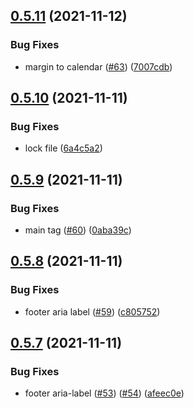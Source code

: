## [0.5.11](https://github.com/EddieHubCommunity/EventCalendar/compare/v0.5.10...v0.5.11) (2021-11-12)


### Bug Fixes

* margin to calendar ([#63](https://github.com/EddieHubCommunity/EventCalendar/issues/63)) ([7007cdb](https://github.com/EddieHubCommunity/EventCalendar/commit/7007cdba8eba2ecc798f45bfdf6a9fbabf6eaf51))



## [0.5.10](https://github.com/EddieHubCommunity/EventCalendar/compare/v0.5.9...v0.5.10) (2021-11-11)


### Bug Fixes

* lock file ([6a4c5a2](https://github.com/EddieHubCommunity/EventCalendar/commit/6a4c5a202106550c1582b1099ff825593bffcb68))



## [0.5.9](https://github.com/EddieHubCommunity/EventCalendar/compare/v0.5.8...v0.5.9) (2021-11-11)


### Bug Fixes

* main tag ([#60](https://github.com/EddieHubCommunity/EventCalendar/issues/60)) ([0aba39c](https://github.com/EddieHubCommunity/EventCalendar/commit/0aba39c1d15334a76ca717d6887b2ab244026a16))



## [0.5.8](https://github.com/EddieHubCommunity/EventCalendar/compare/v0.5.7...v0.5.8) (2021-11-11)


### Bug Fixes

* footer aria label ([#59](https://github.com/EddieHubCommunity/EventCalendar/issues/59)) ([c805752](https://github.com/EddieHubCommunity/EventCalendar/commit/c805752e032e921bacea10c17d7cb1e2ea596ae7))



## [0.5.7](https://github.com/EddieHubCommunity/EventCalendar/compare/v0.5.6...v0.5.7) (2021-11-11)


### Bug Fixes

* footer aria-label ([#53](https://github.com/EddieHubCommunity/EventCalendar/issues/53)) ([#54](https://github.com/EddieHubCommunity/EventCalendar/issues/54)) ([afeec0e](https://github.com/EddieHubCommunity/EventCalendar/commit/afeec0ed2b2ae5b20219946fb813ff9c57f26e0b))



